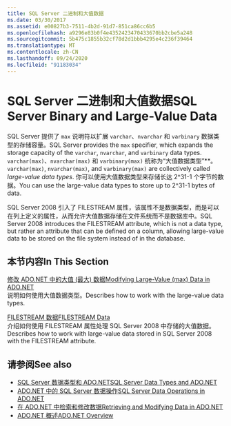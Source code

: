 ```yaml
---
title: SQL Server 二进制和大值数据
ms.date: 03/30/2017
ms.assetid: e00827b3-7511-4b2d-91d7-851ca86cc6b5
ms.openlocfilehash: a9296e83b0f4e4352423470433670bb2cbe5a248
ms.sourcegitcommit: 5b475c1855b32cf78d2d1bbb4295e4c236f39464
ms.translationtype: MT
ms.contentlocale: zh-CN
ms.lasthandoff: 09/24/2020
ms.locfileid: "91183034"
---
```

# <a name="sql-server-binary-and-large-value-data"></a><span data-ttu-id="33efe-102">SQL Server 二进制和大值数据</span><span class="sxs-lookup"><span data-stu-id="33efe-102">SQL Server Binary and Large-Value Data</span></span>

<span data-ttu-id="33efe-103">SQL Server 提供了 `max` 说明符以扩展 `varchar`、`nvarchar` 和 `varbinary` 数据类型的存储容量。</span><span class="sxs-lookup"><span data-stu-id="33efe-103">SQL Server provides the `max` specifier, which expands the storage capacity of the `varchar`, `nvarchar`, and `varbinary` data types.</span></span> <span data-ttu-id="33efe-104">`varchar(max)`、`nvarchar(max)` 和 `varbinary(max)` 统称为“大值数据类型”\*\*。</span><span class="sxs-lookup"><span data-stu-id="33efe-104">`varchar(max)`, `nvarchar(max)`, and `varbinary(max)` are collectively called *large-value data types*.</span></span> <span data-ttu-id="33efe-105">你可以使用大值数据类型来存储长达 2^31-1 个字节的数据。</span><span class="sxs-lookup"><span data-stu-id="33efe-105">You can use the large-value data types to store up to 2^31-1 bytes of data.</span></span>  
  
 <span data-ttu-id="33efe-106">SQL Server 2008 引入了 FILESTREAM 属性，该属性不是数据类型，而是可以在列上定义的属性，从而允许大值数据存储在文件系统而不是数据库中。</span><span class="sxs-lookup"><span data-stu-id="33efe-106">SQL Server 2008 introduces the FILESTREAM attribute, which is not a data type, but rather an attribute that can be defined on a column, allowing large-value data to be stored on the file system instead of in the database.</span></span>  
  
## <a name="in-this-section"></a><span data-ttu-id="33efe-107">本节内容</span><span class="sxs-lookup"><span data-stu-id="33efe-107">In This Section</span></span>  

 [<span data-ttu-id="33efe-108">修改 ADO.NET 中的大值 (最大) 数据</span><span class="sxs-lookup"><span data-stu-id="33efe-108">Modifying Large-Value (max) Data in ADO.NET</span></span>](modifying-large-value-max-data.md)  
 <span data-ttu-id="33efe-109">说明如何使用大值数据类型。</span><span class="sxs-lookup"><span data-stu-id="33efe-109">Describes how to work with the large-value data types.</span></span>  
  
 [<span data-ttu-id="33efe-110">FILESTREAM 数据</span><span class="sxs-lookup"><span data-stu-id="33efe-110">FILESTREAM Data</span></span>](filestream-data.md)  
 <span data-ttu-id="33efe-111">介绍如何使用 FILESTREAM 属性处理 SQL Server 2008 中存储的大值数据。</span><span class="sxs-lookup"><span data-stu-id="33efe-111">Describes how to work with large-value data stored in SQL Server 2008 with the FILESTREAM attribute.</span></span>  
  
## <a name="see-also"></a><span data-ttu-id="33efe-112">请参阅</span><span class="sxs-lookup"><span data-stu-id="33efe-112">See also</span></span>

- [<span data-ttu-id="33efe-113">SQL Server 数据类型和 ADO.NET</span><span class="sxs-lookup"><span data-stu-id="33efe-113">SQL Server Data Types and ADO.NET</span></span>](sql-server-data-types.md)
- [<span data-ttu-id="33efe-114">ADO.NET 中的 SQL Server 数据操作</span><span class="sxs-lookup"><span data-stu-id="33efe-114">SQL Server Data Operations in ADO.NET</span></span>](sql-server-data-operations.md)
- [<span data-ttu-id="33efe-115">在 ADO.NET 中检索和修改数据</span><span class="sxs-lookup"><span data-stu-id="33efe-115">Retrieving and Modifying Data in ADO.NET</span></span>](../retrieving-and-modifying-data.md)
- [<span data-ttu-id="33efe-116">ADO.NET 概述</span><span class="sxs-lookup"><span data-stu-id="33efe-116">ADO.NET Overview</span></span>](../ado-net-overview.md)
